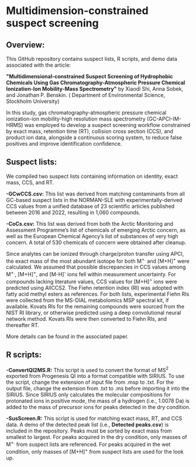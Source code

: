 # Multidimension-constrained suspect screening

## Overview: 
This GitHub repository contains suspect lists, R scripts, and demo data associated with the article:

**"Multidimensional-constrained Suspect Screening of Hydrophobic Chemicals Using Gas Chromatography-Atmospheric Pressure Chemical Ionization-Ion Mobility-Mass Spectrometry"** by Xiaodi Shi, Anna Sobek, and Jonathan P. Benskin. (	Department of Environmental Science, Stockholm University)

In this study, gas chromatography-atmospheric pressure chemical ionization-ion mobility-high resolution mass spectrometry (GC-APCI-IM-HRMS) was employed to develop a suspect screening workflow constrained by exact mass, retention time (RT), collision cross section (CCS), and product ion data, alongside a continuous scoring system, to reduce false positives and improve identification confidence.

## Suspect lists: 
We compiled two suspect lists containing information on identity, exact mass, CCS, and RT.

**-GCwCCS.csv:** This list was derived from matching contaminants from all GC-based suspect lists in the NORMAN-SLE with experimentally-derived CCS values from a unified database of 23 scientific articles published between 2016 and 2022, resulting in 1,060 compounds.

**-CoCs.csv:** This list was derived from both the Arctic Monitoring and Assessment Programme’s list of chemicals of emerging Arctic concern, as well as the European Chemical Agency’s list of substances of very high concern. A total of 530 chemicals of concern were obtained after cleanup.

Since analytes can be ionized through charge/proton transfer using APCI, the exact mass of the most abundant isotope for both M<sup>+.</sup> and [M+H]<sup>+</sup> were calculated. We assumed that possible discrepancies in CCS values among M<sup>+.</sup>, [M+H]<sup>+</sup>, and [M-H]<sup>-</sup> ions fell within measurement uncertainty. For compounds lacking literature values, CCS values for [M+H]<sup>+</sup> ions were predicted using AllCCS2. The Fiehn retention index (RI) was adopted with fatty acid methyl esters as references. For both lists, experimental Fiehn RIs were collected from the MS-DIAL metabolomics MSP spectral kit, if available. Kovats RIs for the remaining compounds were sourced from the NIST RI library, or otherwise predicted using a deep convolutional neural network method. Kovats RIs were then converted to Fiehn RIs, and thereafter RT.

More details can be found in the associated paper. 

## R scripts: 
**-ConvertQI2MS.R:** This script is used to convert the format of MS<sup>2</sup> exported from Progenesis QI into a format compatible with SIRIUS. To use the script, change the extension of input file from .msp to .txt. For the output file, change the extension from .txt to .ms before importing it into the SIRIUS. Since SIRIUS only calculates the molecular compositions for protonated ions in positive mode, the mass of a hydrogen (i.e., 1.0078 Da) is added to the mass of precursor ions for peaks detected in the dry condition. 

**-SusScreen.R:** This script is used for matching exact mass, RT, and CCS data. A demo of the detected peak list (i.e., **Detected peaks.csv**) is included in the repository. Peaks must be sorted by exact mass from smallest to largest. For peaks acquired in the dry condition, only masses of M<sup>+.</sup> from suspect lists are referenced. For peaks acquired in the wet condition, only masses of [M+H]<sup>+</sup> from suspect lists are used for the look up.
